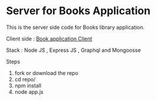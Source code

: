 # Server for Books Application

This is the server side code for Books library application.

Client side :
[Book application Client](https://github.com/skarthikeyan96/Books-Application-Client)

Stack : Node JS , Express JS , Graphql and Mongoosse

Steps 

1. fork or download the repo 
2. cd repo/
3. npm install
4. node app.js
